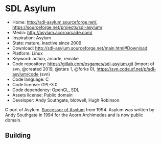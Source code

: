 # SDL Asylum

- Home: http://sdl-asylum.sourceforge.net/, https://sourceforge.net/projects/sdl-asylum/
- Media: http://asylum.acornarcade.com/
- Inspiration: Asylum
- State: mature, inactive since 2009
- Download: http://sdl-asylum.sourceforge.net/main.html#Download
- Platform: Linux
- Keyword: action, arcade, remake
- Code repository: https://gitlab.com/osgames/sdl-asylum.git (import of svn, @created 2019, @stars 1, @forks 0), https://svn.code.sf.net/p/sdl-asylum/code (svn)
- Code language: C
- Code license: GPL-3.0
- Code dependency: OpenGL, SDL
- Assets license: Public domain
- Developer: Andy Southgate, blotwell, Hugh Robinson

C port of Asylum.
[Successor of Asylum](http://asylum.acornarcade.com/) from 1994.
Asylum was written by Andy Southgate in 1994 for the Acorn Archimedes and is now public domain.

## Building
